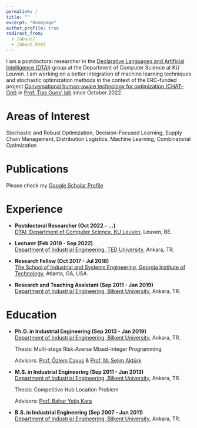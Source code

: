 ```yaml
---
permalink: /
title: ""
excerpt: "Homepage"
author_profile: true
redirect_from: 
  - /about/
  - /about.html
---
```


<!---
I am a ...
--->

I am a postdoctoral researcher in the [Declarative Languages and Artificial Intelligence (DTAI)](https://wms.cs.kuleuven.be/dtai) group at the Department of Computer Science at KU Leuven. I am working on a better integration of machine learning techniques and stochastic optimization methods in the context of the ERC-funded project [Conversational human-aware technology for optimization (CHAT-Opt)](https://wms.cs.kuleuven.be/chat-opt) in [Prof. Tias Guns' lab](https://people.cs.kuleuven.be/~tias.guns/) since October 2022. 

Areas of Interest 
======
Stochastic and Robust Optimization, Decision-Focused Learning, Supply Chain Management, Distribution Logistics, Machine Learning, Combinatorial Optimization

Publications
======

Please check my [Google Scholar Profile](https://scholar.google.com/citations?user=muyZLrYAAAAJ&hl=en)

Experience
======

- **Postdoctoral Researcher (Oct 2022 – ...)** \
[DTAI, Department of Computer Science, KU Leuven](https://wms.cs.kuleuven.be/dtai), Leuven, BE. 

- **Lecturer (Feb 2019 - Sep 2022)** \
[Department of Industrial Engineering, TED University](https://ie.tedu.edu.tr/en), Ankara, TR.

- **Research Fellow  (Oct 2017 - Jul 2018)** \
[The School of Industrial and Systems Engineering, Georgia Institute of Technology](https://www.isye.gatech.edu/), Atlanta, GA, USA. 

- **Research and Teaching Assistant  (Sep 2011 - Jan 2019)** \
[Department of Industrial Engineering, Bilkent University](https://w3.ie.bilkent.edu.tr/en/), Ankara, TR.

Education 
======
- **Ph.D. in Industrial Engineering  (Sep 2013 - Jan 2019)** \
[Department of Industrial Engineering, Bilkent University](https://w3.ie.bilkent.edu.tr/en/), Ankara, TR.

    Thesis: Multi-stage Risk-Averse Mixed-integer Programming

    Advisors: [Prof. Özlem Çavuş](https://w3.ie.bilkent.edu.tr/en/about/faculty-members/ozlem-cavus-iyigun/) & [Prof. M. Selim Aktürk](https://w3.ie.bilkent.edu.tr/en/about/faculty-members/selim-akturk/)

- **M.S. in Industrial Engineering (Sep 2011 - Jun 2013)** \
[Department of Industrial Engineering, Bilkent University](https://w3.ie.bilkent.edu.tr/en/), Ankara, TR.

    Thesis: Competitive Hub Location Problem

    Advisors: [Prof. Bahar Yetiş Kara](https://w3.ie.bilkent.edu.tr/en/about/faculty-members/bahar-yetis-kara/)

- **B.S. in Industrial Engineering (Sep 2007 - Jun 2011)** \
[Department of Industrial Engineering, Bilkent University](https://w3.ie.bilkent.edu.tr/en/), Ankara, TR.





<!---
-**Title** \

Authors \

 *Journal* \

 [\[Paper\]](url.pdf)
--->




